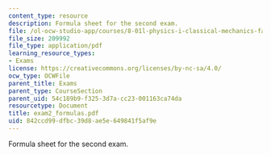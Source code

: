 ```yaml
---
content_type: resource
description: Formula sheet for the second exam.
file: /ol-ocw-studio-app/courses/8-01l-physics-i-classical-mechanics-fall-2005/842ccd99dfbc39d8ae5e649841f5af9e_exam2_formulas.pdf
file_size: 209992
file_type: application/pdf
learning_resource_types:
- Exams
license: https://creativecommons.org/licenses/by-nc-sa/4.0/
ocw_type: OCWFile
parent_title: Exams
parent_type: CourseSection
parent_uid: 54c189b9-f325-3d7a-cc23-001163ca74da
resourcetype: Document
title: exam2_formulas.pdf
uid: 842ccd99-dfbc-39d8-ae5e-649841f5af9e
---
```

Formula sheet for the second exam.